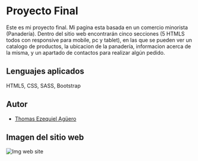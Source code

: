 
# Proyecto Final

Este es mi proyecto final. Mi pagina esta basada en un comercio minorista (Panadería).
Dentro del sitio web encontrarán cinco secciones (5 HTMLS todos con responsive para mobile, pc y tablet), en las que se pueden ver un catalogo de productos, la ubicacion de la panadería, informacion acerca de la misma, y un apartado de contactos para realizar algún pedido.

## Lenguajes aplicados
HTML5, CSS, SASS, Bootstrap


## Autor

- [Thomas Ezequiel Agüero](https://github.com/ThomasAguero/proyecto-final)

## Imagen del sitio web

![Img web site](https://i.ibb.co/54MFgHK/thomasaguero-github-io-proyecto-final.png)


